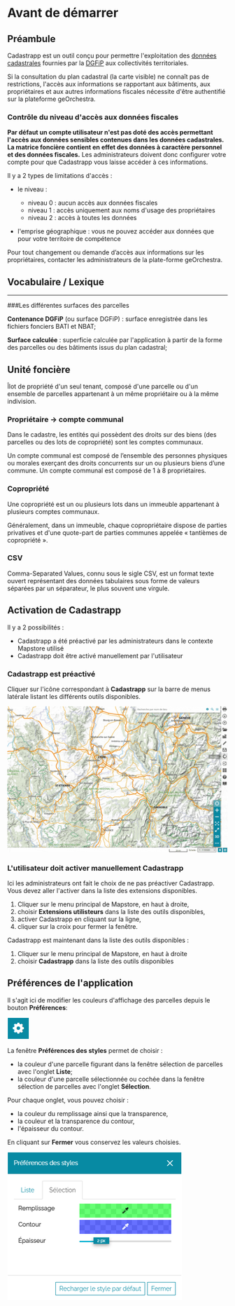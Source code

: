 # Avant de démarrer
## Préambule

Cadastrapp est un outil conçu pour permettre l'exploitation des [données cadastrales](../guides_techniques/administrer/donnees_dgfip.md)  fournies par la [DGFiP](https://www.economie.gouv.fr/dgfip/presentation) aux collectivités territoriales.

Si la consultation du plan cadastral (la carte visible) ne connaît pas de restrictions, l'accès aux informations se rapportant aux bâtiments, aux propriétaires et aux autres informations fiscales nécessite d'être authentifié sur la plateforme geOrchestra.


### <a id="controleniveauaccesdonneesfiscales"></a>Contrôle du niveau d'accès aux données fiscales

**Par défaut un compte utilisateur n'est pas doté des accès permettant l'accès aux données sensibles contenues dans les données cadastrales. La matrice foncière contient en effet des données à caractère personnel et des données fiscales.** Les administrateurs doivent donc configurer votre compte pour que Cadastrapp vous laisse accéder à ces informations.

Il y a 2 types de limitations d'accès :

- le niveau :

  - niveau 0 : aucun accès aux données fiscales
  - niveau 1 : accès uniquement aux noms d'usage des propriétaires
  - niveau 2 : accès à toutes les données

- l'emprise géographique : vous ne pouvez accéder aux données que pour votre territoire de compétence


Pour tout changement ou demande d’accès aux informations sur les propriétaires, contacter les administrateurs de la plate-forme geOrchestra.




## Vocabulaire / Lexique
---------------------

###Les différentes surfaces des parcelles

**Contenance DGFiP** (ou surface DGFiP) : surface enregistrée dans les fichiers fonciers BATI et NBAT;

**Surface calculée** : superficie calculée par l'application à partir de la forme des parcelles ou des bâtiments issus du plan cadastral;



## Unité foncière

Îlot de propriété d'un seul tenant, composé d'une parcelle ou d'un ensemble de parcelles appartenant à un même propriétaire ou à la même indivision.


### <a id="prioprietairecomptecommunal"></a>Propriétaire -> compte communal

Dans le cadastre, les entités qui possèdent des droits sur des biens (des parcelles ou des lots de copropriété) sont les comptes communaux.

Un compte communal est composé de l’ensemble des personnes physiques ou morales exerçant des droits concurrents sur un ou plusieurs biens d’une commune. Un compte communal est composé de 1 à 8 propriétaires.


### Copropriété

Une copropriété est un ou plusieurs lots dans un immeuble appartenant à plusieurs comptes communaux. 

Généralement, dans un immeuble, chaque copropriétaire dispose de parties privatives et d'une quote-part de parties communes appelée « tantièmes de copropriété ».


### CSV

Comma-Separated Values, connu sous le sigle CSV, est un format texte ouvert représentant des données tabulaires sous forme de valeurs séparées par un séparateur, le plus souvent une virgule.

## Activation de Cadastrapp

Il y a 2 possibilités :

* Cadastrapp a été préactivé par les administrateurs dans le contexte Mapstore utilisé
* Cadastrapp doit être activé manuellement par l'utilisateur


### Cadastrapp est préactivé

Cliquer sur l'icône correspondant à **Cadastrapp** sur la barre de menus latérale listant les différents outils disponibles.

![Charger le module de consultation du cadastre](./images/activation2.gif)



### L'utilisateur doit activer manuellement Cadastrapp

Ici les administrateurs ont fait le choix de ne pas préactiver Cadastrapp. Vous devez aller l'activer dans la liste des extensions disponibles.


1. Cliquer sur le menu principal de Mapstore, en haut à droite,
1. choisir **Extensions utilisteurs** dans la liste des outils disponibles,
1. activer Cadastrapp en cliquant sur la ligne,
1. cliquer sur la croix pour fermer la fenêtre.

Cadastrapp est maintenant dans la liste des outils disponibles :

1. Cliquer sur le menu principal de Mapstore, en haut à droite
1. choisir **Cadastrapp** dans la liste des outils disponibles

## Préférences de l'application


Il s'agit ici de modifier les couleurs d'affichage des parcelles depuis le bouton **Préférences**:


![image](./images/preferences1.png)

La fenêtre **Préférences des styles** permet de choisir :

- la couleur d'une parcelle figurant dans la fenêtre sélection de parcelles avec l'onglet **Liste**;
- la couleur d'une parcelle sélectionnée ou cochée dans la fenêtre sélection de parcelles avec l'onglet **Sélection**.

Pour chaque onglet, vous pouvez choisir  :

- la couleur du remplissage ainsi que la transparence,
- la couleur et la transparence du contour,
- l'épaisseur du contour.

En cliquant sur **Fermer** vous conservez les valeurs choisies.

![image](./images/preferences2.png) 



